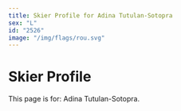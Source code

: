 ```yaml
---
title: Skier Profile for Adina Tutulan-Sotopra
sex: "L"
id: "2526"
image: "/img/flags/rou.svg" 
---
```


# Skier Profile

This page is for: Adina Tutulan-Sotopra.
    
